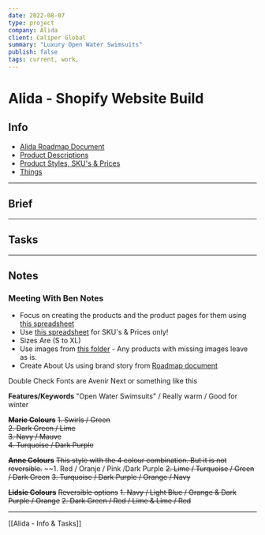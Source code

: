 ```yaml
---
date: 2022-08-07
type: project
company: Alida
client: Caliper Global
summary: "Luxury Open Water Swimsuits"
publish: false
tags: current, work,
---
```


# Alida - Shopify Website Build

## Info
-  [Alida Roadmap Document](https://docs.google.com/document/d/1dI6ySQaC2UWZfPbI0QO628u_iQ6qs9_rP_DamztZRgk/edit?usp=sharing)
-  [Product Descriptions](https://docs.google.com/document/d/1uevMEvDYF3puAZxGcQ-mb1YbPzE3O_xTmSlnavo0B0w/edit)
-  [Product Styles, SKU's & Prices](https://docs.google.com/spreadsheets/d/1oXjmse3Z-u6fd8oiQfcsFI9kwciw4bBx7PfCkEI2zNs/edit#gid=1729551899)
-  [Things](things:///show?id=KKDYfZB56dipTRaYBbq3rt)


---

## Brief

---

## Tasks


---

## Notes


### Meeting With Ben Notes
- Focus on creating the products and the product pages for them using [this spreadsheet](https://docs.google.com/document/d/1uevMEvDYF3puAZxGcQ-mb1YbPzE3O_xTmSlnavo0B0w/edit)
- Use [this spreadsheet](https://docs.google.com/spreadsheets/d/1oXjmse3Z-u6fd8oiQfcsFI9kwciw4bBx7PfCkEI2zNs/edit#gid=1729551899) for SKU's & Prices only!
- Sizes Are (S to XL)
- Use images from [this folder](https://drive.google.com/drive/folders/12EdGfa3QeGuJSb4n94iu_n8QwpcOKoyP) - Any products with missing images leave as is.
- Create About Us using brand story from [Roadmap document ](https://docs.google.com/document/d/1dI6ySQaC2UWZfPbI0QO628u_iQ6qs9_rP_DamztZRgk/edit#heading=h.evig2mpvbdb4)

Double Check Fonts are Avenir Next or something like this

**Features/Keywords**
"Open Water Swimsuits" / Really warm / Good for winter 


~~**Marie Colours**~~
~~1. Swirls / Green~~  
~~2. Dark Green / Lime~~  
~~3. Navy / Mauve~~  
~~4. Turquoise / Dark Purple~~
 
~~**Anne Colours**~~
 ~~This style with the 4 colour combination.  But it is not reversible.~~
 ~~1. Red / Oranje / Pink /Dark Purple
~~2. Lime / Turquoise / Green / Dark Green~~
~~3. Turquoise / Dark Purple / Orange / Navy~~

~~**Lidsie Colours**~~
~~Reversible options~~
~~1. Navy / Light Blue / Orange & Dark Purple / Orange~~
~~2. Dark Green / Red / Lime & Lime / Red~~

---
[[Alida - Info & Tasks]]

